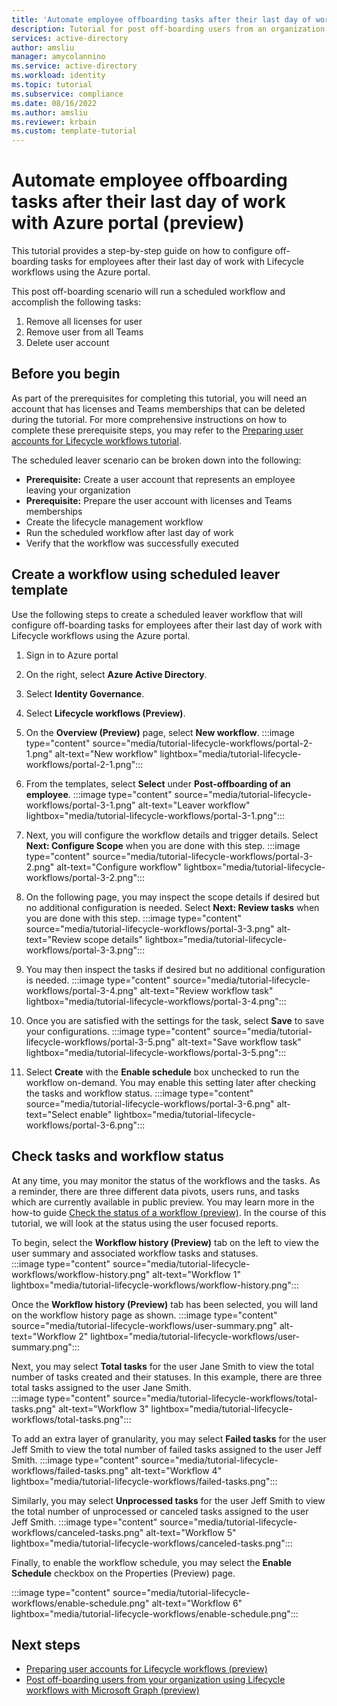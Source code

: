 ```yaml
---
title: 'Automate employee offboarding tasks after their last day of work with Azure portal (preview)'
description: Tutorial for post off-boarding users from an organization using Lifecycle workflows with Azure portal (preview).
services: active-directory
author: amsliu
manager: amycolannino
ms.service: active-directory
ms.workload: identity
ms.topic: tutorial
ms.subservice: compliance
ms.date: 08/16/2022
ms.author: amsliu
ms.reviewer: krbain
ms.custom: template-tutorial
---
```

# Automate employee offboarding tasks after their last day of work with Azure portal (preview)

This tutorial provides a step-by-step guide on how to configure off-boarding tasks for employees after their last day of work with Lifecycle workflows using the Azure portal.

This post off-boarding scenario will run a scheduled workflow and accomplish the following tasks:
 
1. Remove all licenses for user
2. Remove user from all Teams
3. Delete user account

##  Before you begin

As part of the prerequisites for completing this tutorial, you will need an account that has licenses and Teams memberships that can be deleted during the tutorial. For more comprehensive instructions on how to complete these prerequisite steps, you may refer to  the [Preparing user accounts for Lifecycle workflows tutorial](tutorial-prepare-azuread-user-accounts.md).

The scheduled leaver scenario can be broken down into the following:
-	**Prerequisite:** Create a user account that represents an employee leaving your organization
-	**Prerequisite:** Prepare the user account with licenses and Teams memberships
- Create the lifecycle management workflow
-	Run the scheduled workflow after last day of work
-	Verify that the workflow was successfully executed

## Create a workflow using scheduled leaver template
Use the following steps to create a scheduled leaver workflow that will configure off-boarding tasks for employees after their last day of work with Lifecycle workflows using the Azure portal.

 1.  Sign in to Azure portal
 2.  On the right, select **Azure Active Directory**.
 3.  Select **Identity Governance**.
 4.  Select **Lifecycle workflows (Preview)**.
 5.  On the **Overview (Preview)** page, select **New workflow**. 
   :::image type="content" source="media/tutorial-lifecycle-workflows/portal-2-1.png" alt-text="New workflow" lightbox="media/tutorial-lifecycle-workflows/portal-2-1.png":::

 6. From the templates, select **Select** under **Post-offboarding of an employee**.
   :::image type="content" source="media/tutorial-lifecycle-workflows/portal-3-1.png" alt-text="Leaver workflow" lightbox="media/tutorial-lifecycle-workflows/portal-3-1.png":::

 7. Next, you will configure the workflow details and trigger details. Select **Next: Configure Scope** when you are done with this step. 
   :::image type="content" source="media/tutorial-lifecycle-workflows/portal-3-2.png" alt-text="Configure workflow" lightbox="media/tutorial-lifecycle-workflows/portal-3-2.png":::
 
 8. On the following page, you may inspect the scope details if desired but no additional configuration is needed. Select **Next: Review tasks** when you are done with this step.
   :::image type="content" source="media/tutorial-lifecycle-workflows/portal-3-3.png" alt-text="Review scope details" lightbox="media/tutorial-lifecycle-workflows/portal-3-3.png":::

 9. You may then inspect the tasks if desired but no additional configuration is needed.
   :::image type="content" source="media/tutorial-lifecycle-workflows/portal-3-4.png" alt-text="Review workflow task" lightbox="media/tutorial-lifecycle-workflows/portal-3-4.png":::

10. Once you are satisfied with the settings for the task, select **Save** to save your configurations. 
   :::image type="content" source="media/tutorial-lifecycle-workflows/portal-3-5.png" alt-text="Save workflow task" lightbox="media/tutorial-lifecycle-workflows/portal-3-5.png":::

11. Select **Create** with the **Enable schedule** box unchecked to run the workflow on-demand. You may enable this setting later after checking the tasks and workflow status.
   :::image type="content" source="media/tutorial-lifecycle-workflows/portal-3-6.png" alt-text="Select enable" lightbox="media/tutorial-lifecycle-workflows/portal-3-6.png":::

 
 ## Check tasks and workflow status

At any time, you may monitor the status of the workflows and the tasks. As a reminder, there are three different data pivots, users runs, and tasks which are currently available in public preview. You may learn more in the how-to guide [Check the status of a workflow (preview)](check-status-workflow). In the course of this tutorial, we will look at the status using the user focused reports.

 To begin, select the **Workflow history (Preview)** tab on the left to view the user summary and associated workflow tasks and statuses.  
 :::image type="content" source="media/tutorial-lifecycle-workflows/workflow-history.png" alt-text="Workflow 1" lightbox="media/tutorial-lifecycle-workflows/workflow-history.png":::

Once the **Workflow history (Preview)** tab has been selected, you will land on the workflow history page as shown.
 :::image type="content" source="media/tutorial-lifecycle-workflows/user-summary.png" alt-text="Workflow 2" lightbox="media/tutorial-lifecycle-workflows/user-summary.png":::

Next, you may select **Total tasks** for the user Jane Smith to view the total number of tasks created and their statuses. In this example, there are three total tasks assigned to the user Jane Smith.  
 :::image type="content" source="media/tutorial-lifecycle-workflows/total-tasks.png" alt-text="Workflow 3" lightbox="media/tutorial-lifecycle-workflows/total-tasks.png":::

To add an extra layer of granularity, you may select **Failed tasks** for the user Jeff Smith to view the total number of failed tasks assigned to the user Jeff Smith.
 :::image type="content" source="media/tutorial-lifecycle-workflows/failed-tasks.png" alt-text="Workflow 4" lightbox="media/tutorial-lifecycle-workflows/failed-tasks.png":::

Similarly, you may select **Unprocessed tasks** for the user Jeff Smith to view the total number of unprocessed or canceled tasks assigned to the user Jeff Smith.
 :::image type="content" source="media/tutorial-lifecycle-workflows/canceled-tasks.png" alt-text="Workflow 5" lightbox="media/tutorial-lifecycle-workflows/canceled-tasks.png":::

Finally, to enable the workflow schedule, you may select the **Enable Schedule** checkbox on the Properties (Preview) page.

:::image type="content" source="media/tutorial-lifecycle-workflows/enable-schedule.png" alt-text="Workflow 6" lightbox="media/tutorial-lifecycle-workflows/enable-schedule.png":::

## Next steps
- [Preparing user accounts for Lifecycle workflows (preview)](tutorial-prepare-azuread-user-accounts.md)
- [Post off-boarding users from your organization using Lifecycle workflows with Microsoft Graph (preview)](tutorial-scheduled-leaver-graph.md)







